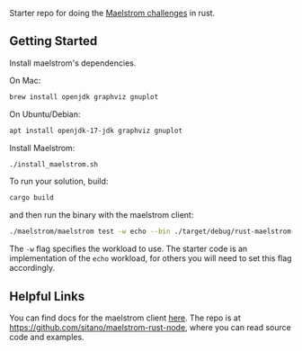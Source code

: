 
Starter repo for doing the [Maelstrom challenges]([text](https://fly.io/dist-sys/1/)) in rust.

## Getting Started

Install maelstrom's dependencies.

On Mac:
```bash
brew install openjdk graphviz gnuplot
```

On Ubuntu/Debian:
```bash
apt install openjdk-17-jdk graphviz gnuplot
```

Install Maelstrom:
```bash
./install_maelstrom.sh
```

To run your solution, build:
```bash
cargo build
```

and then run the binary with the maelstrom client:
```bash
./maelstrom/maelstrom test -w echo --bin ./target/debug/rust-maelstrom-boilerplate --node-count 1 --time-limit 10 --log-stderr
```

The `-w` flag specifies the workload to use. The starter code is an implementation of the `echo` workload, for others you will need to set this flag accordingly.

## Helpful Links

You can find docs for the maelstrom client [here](https://docs.rs/maelstrom-node/0.1.6/maelstrom/). The repo is at https://github.com/sitano/maelstrom-rust-node, where you can read source code and examples.